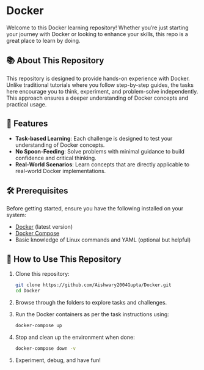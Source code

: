 # Docker

Welcome to this Docker learning repository! Whether you’re just starting your journey with Docker or looking to enhance your skills, this repo is a great place to learn by doing.

## 📚 About This Repository

This repository is designed to provide hands-on experience with Docker. Unlike traditional tutorials where you follow step-by-step guides, the tasks here encourage you to think, experiment, and problem-solve independently. This approach ensures a deeper understanding of Docker concepts and practical usage.

## 🚀 Features

- **Task-based Learning**: Each challenge is designed to test your understanding of Docker concepts.
- **No Spoon-Feeding**: Solve problems with minimal guidance to build confidence and critical thinking.
- **Real-World Scenarios**: Learn concepts that are directly applicable to real-world Docker implementations.

## 🛠️ Prerequisites

Before getting started, ensure you have the following installed on your system:

- [Docker](https://www.docker.com/) (latest version)
- [Docker Compose](https://docs.docker.com/compose/)
- Basic knowledge of Linux commands and YAML (optional but helpful)

## 🔧 How to Use This Repository

1. Clone this repository:
   ```bash
   git clone https://github.com/Aishwary2004Gupta/Docker.git
   cd Docker
   ```

2. Browse through the folders to explore tasks and challenges.

3. Run the Docker containers as per the task instructions using:
   ```bash
   docker-compose up
   ```

4. Stop and clean up the environment when done:
   ```bash
   docker-compose down -v
   ```

5. Experiment, debug, and have fun!


<!-- If this is your first time learning /working with docker then this is one of the best repo that you can use to start your journey in Docker.
This repo contains varius different tasks that you should perform through Docker.
The unique part to this repo is that you need to use your mind to solve these challenges not like other video where they spoon feed us into copying what they do. -->
